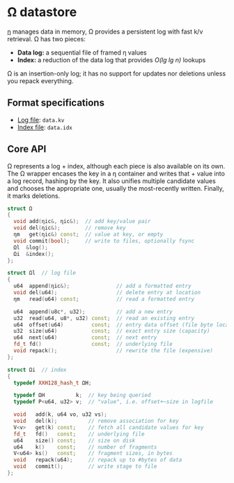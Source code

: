 # Ω datastore
[η](eta.md) manages data in memory, Ω provides a persistent log with fast k/v retrieval. Ω has two pieces:

+ **Data log:** a sequential file of framed η values
+ **Index:** a reduction of the data log that provides _O(lg lg n)_ lookups

Ω is an insertion-only log; it has no support for updates nor deletions unless you repack everything.


## Format specifications
+ [Log file](Omega-log.md): `data.kv`
+ [Index file](Omega-index.md): `data.idx`


## Core API
Ω represents a log + index, although each piece is also available on its own. The Ω wrapper encases the key in a η container and writes that + value into a log record, hashing by the key. It also unifies multiple candidate values and chooses the appropriate one, usually the most-recently written. Finally, it marks deletions.

```cpp
struct Ω
{
  void add(ηic&, ηic&);  // add key/value pair
  void del(ηic&);        // remove key
  ηm   get(ηic&) const;  // value at key, or empty
  void commit(bool);     // write to files, optionally fsync
  Ωl  &log();
  Ωi  &index();
};

struct Ωl  // log file
{
  u64  append(ηic&);               // add a formatted entry
  void del(u64);                   // delete entry at location
  ηm   read(u64) const;            // read a formatted entry

  u64  append(u8c*, u32);          // add a new entry
  u32  read(u64, u8*, u32) const;  // read an existing entry
  u64  offset(u64)         const;  // entry data offset (file byte location)
  u32  size(u64)           const;  // exact entry size (capacity)
  u64  next(u64)           const;  // next entry
  fd_t fd()                const;  // underlying file
  void repack();                   // rewrite the file (expensive)
};

struct Ωi  // index
{
  typedef XXH128_hash_t ΩH;

  typedef ΩH          k;  // key being queried
  typedef P<u64, u32> v;  // "value", i.e. offset+~size in logfile

  void   add(k, u64 vo, u32 vs);
  void   del(k);          // remove association for key
  V<v>   get(k) const;    // fetch all candidate values for key
  fd_t   fd()   const;    // underlying file
  u64    size() const;    // size on disk
  u64    k()    const;    // number of fragments
  V<u64> ks()   const;    // fragment sizes, in bytes
  void   repack(u64);     // repack up to #bytes of data
  void   commit();        // write stage to file
};
```

